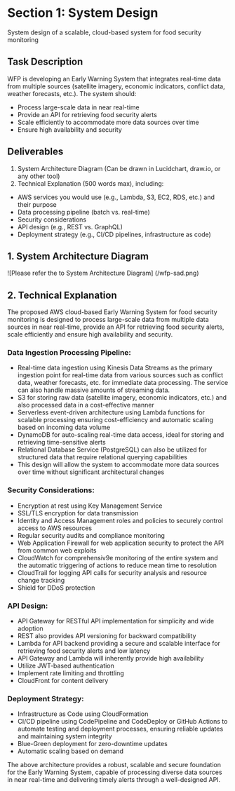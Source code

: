 # Section 1: System Design
System design of a scalable, cloud-based system for food security monitoring

## Task Description
WFP is developing an Early Warning System that integrates real-time data from multiple sources (satellite imagery, economic indicators, conflict data, weather forecasts, etc.). The system should:
* Process large-scale data in near real-time
* Provide an API for retrieving food security alerts
* Scale efficiently to accommodate more data sources over time
* Ensure high availability and security

## Deliverables
1. System Architecture Diagram (Can be drawn in Lucidchart, draw.io, or any other tool)
2. Technical Explanation (500 words max), including:
* AWS services you would use (e.g., Lambda, S3, EC2, RDS, etc.) and their purpose
* Data processing pipeline (batch vs. real-time)
* Security considerations
* API design (e.g., REST vs. GraphQL)
* Deployment strategy (e.g., CI/CD pipelines, infrastructure as code)


## 1. System Architecture Diagram
![Please refer the to System Architecture Diagram] (/wfp-sad.png)


## 2. Technical Explanation
The proposed AWS cloud-based Early Warning System for food security monitoring is designed to process large-scale data from multiple data sources in near real-time, provide an API for retrieving food security alerts, scale efficiently and ensure high availability and security.

### Data Ingestion Processing Pipeline:
* Real-time data ingestion using Kinesis Data Streams as the primary ingestion point for real-time data from various sources such as conflict data, weather forecasts, etc. for immediate data processing. The service can also handle massive amounts of streaming data.
* S3 for storing raw data (satellite imagery, economic indicators, etc.) and also processed data in a cost-effective manner
* Serverless event-driven architecture using Lambda functions for scalable processing ensuring cost-efficiency and automatic scaling based on incoming data volume
* DynamoDB for auto-scaling real-time data access, ideal for storing and retrieving time-sensitive alerts
* Relational Database Service (PostgreSQL) can also be utilized for structured data that require relational querying capabilities
* This design will allow the system to accommodate more data sources over time without significant architectural changes
### Security Considerations:
* Encryption at rest using Key Management Service
* SSL/TLS encryption for data transmission
* Identity and Access Management roles and policies to securely control access to AWS resources
* Regular security audits and compliance monitoring
* Web Application Firewall for web application security to protect the API from common web exploits
* CloudWatch for comprehensiv9e monitoring of the entire system and the automatic triggering of actions to reduce mean time to resolution
* CloudTrail for logging API calls for security analysis and resource change tracking
* Shield for DDoS protection
### API Design:
* API Gateway for RESTful API implementation for simplicity and wide adoption 
* REST also provides API versioning for backward compatibility 
* Lambda for API backend providing a secure and scalable interface for retrieving food security alerts and low latency
* API Gateway and Lambda will inherently provide high availability
* Utilize JWT-based authentication
* Implement rate limiting and throttling
* CloudFront for content delivery
### Deployment Strategy:
* Infrastructure as Code using CloudFormation
* CI/CD pipeline using CodePipeline and CodeDeploy or GitHub Actions to automate testing and deployment processes, ensuring reliable updates and maintaining system integrity
* Blue-Green deployment for zero-downtime updates
* Automatic scaling based on demand

The above architecture provides a robust, scalable and secure foundation for the Early Warning System, capable of processing diverse data sources in near real-time and delivering timely alerts through a well-designed API.
